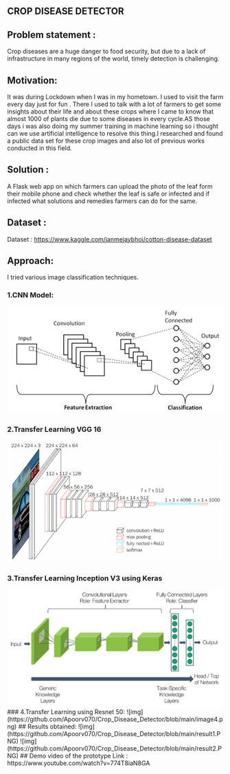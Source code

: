 ## CROP DISEASE DETECTOR 

## Problem statement :
Crop diseases are a huge danger to food security, but due to a lack of infrastructure in many regions of the world, timely detection is challenging.

## Motivation:
It was during Lockdown when I was in my hometown. I used to visit the farm every day just for fun . There I used to talk with a lot of farmers to get some insights about their life and about these crops where I came to know that almost 1000 of plants die due to some diseases in every cycle.AS those days i was also doing my summer training in machine learning so i thought can we use artificial intelligence to resolve this thing.I researched and found a public data set for these crop images and also lot of previous works conducted in this field.

## Solution :
A Flask web app on which farmers can upload the photo of the leaf form their mobile phone and check whether the leaf is safe or infected and if infected what solutions and remedies farmers can do for the same.

## Dataset :

Dataset : https://www.kaggle.com/janmejaybhoi/cotton-disease-dataset

## Approach:
I tried various image classification techniques.
### 1.CNN Model:
![img](https://github.com/Apoorv070/Crop_Disease_Detector/blob/main/download.png)
### 2.Transfer Learning VGG 16 
![img](https://github.com/Apoorv070/Crop_Disease_Detector/blob/main/download2.png)
### 3.Transfer Learning Inception V3 using Keras
<img src = "https://github.com/Apoorv070/Crop_Disease_Detector/blob/main/img3.png" style="height = 40px;">
### 4.Transfer Learning using Resnet 50:
![img](https://github.com/Apoorv070/Crop_Disease_Detector/blob/main/image4.png)
## Results obtained:
![img](https://github.com/Apoorv070/Crop_Disease_Detector/blob/main/result1.PNG)
![img](https://github.com/Apoorv070/Crop_Disease_Detector/blob/main/result2.PNG)
## Demo video of the prototype
Link : https://www.youtube.com/watch?v=774T8iaN8GA



